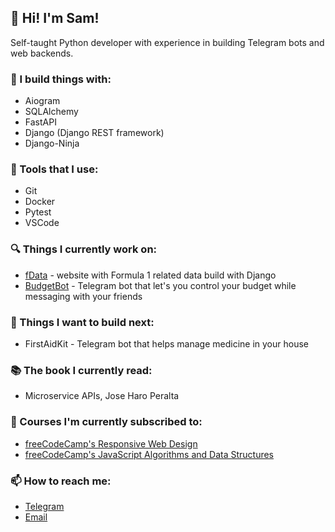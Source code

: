 ## 🤘 Hi! I'm Sam!
Self-taught Python developer with experience in building Telegram bots and web backends.

### 💫 I build things with:
* Aiogram
* SQLAlchemy
* FastAPI
* Django (Django REST framework)
* Django-Ninja

### 🧰 Tools that I use:
* Git
* Docker
* Pytest
* VSCode

### 🔍 Things I currently work on:
* [fData](https://github.com/dynamicsamic/dynamicsamic/fdata) - website with Formula 1 related data build with Django
* [BudgetBot](https://github.com/dynamicsamic/dynamicsamic/budget_bot) - Telegram bot that let's you control your budget while messaging with your friends

### 🤔 Things I want to build next:
* FirstAidKit - Telegram bot that helps manage medicine in your house

### 📚 The book I currently read:
* Microservice APIs, Jose Haro Peralta

### 🔖 Courses I'm currently subscribed to:
* [freeCodeCamp's Responsive Web Design](https://www.freecodecamp.org/learn/2022/responsive-web-design)
* [freeCodeCamp's JavaScript Algorithms and Data Structures](https://www.freecodecamp.org/learn/javascript-algorithms-and-data-structures-v8)

### 📫 How to reach me:
* [Telegram](https://t.me/dynamicsamic/)
* [Email](mailto:mirabyansr@gmail.com)
